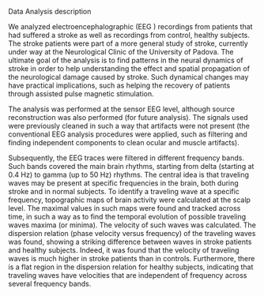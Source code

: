 Data Analysis description

We analyzed electroencephalographic (EEG ) recordings from patients that had suffered a stroke as well as recordings from control, healthy subjects. The stroke patients were part of a more general study of stroke, currently under way at the Neurological Clinic of the University of Padova.  The ultimate goal of the analysis is to find patterns in the neural dynamics of stroke in order to help understanding the effect and spatial propagation of the neurological damage caused by stroke. Such dynamical changes may have practical implications, such as helping the recovery of patients through assisted pulse magnetic stimulation.

The analysis was performed at the sensor EEG level, although source reconstruction was also performed (for future analysis). The signals used were previously cleaned in such a way that artifacts were not present (the conventional EEG analysis procedures were applied, such as filtering and finding independent components to clean ocular and muscle artifacts). 

Subsequently, the EEG traces were filtered in different frequency bands. Such bands covered the main brain rhythms, starting from delta (starting at 0.4 Hz) to gamma (up to 50 Hz) rhythms. The central idea is that traveling waves may be present at specific frequencies in the brain, both during stroke and in normal subjects. To identify a traveling wave at a specific frequency, topographic maps of brain activity were calculated at the scalp level. The maximal values in such maps were found and tracked across time, in such a way as to find the temporal evolution of possible traveling waves maxima (or minima). The velocity of such waves was calculated. The dispersion relation (phase velocity versus frequency) of the traveling waves was found, showing a striking difference between waves in stroke patients and healthy subjects. Indeed, it was found that the velocity of traveling waves is much higher in stroke patients than in controls. Furthermore, there is a flat region in the dispersion relation for healthy subjects, indicating that traveling waves have velocities that are independent of frequency across several frequency bands. 
